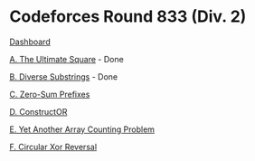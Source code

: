 # Codeforces Round 833 (Div. 2)

[Dashboard](https://codeforces.com/contest/1748)

[A. The Ultimate Square](https://codeforces.com/contest/1748/problem/A) - Done

[B. Diverse Substrings](https://codeforces.com/contest/1748/problem/B) - Done

[C. Zero-Sum Prefixes](https://codeforces.com/contest/1748/problem/C)

[D. ConstructOR](https://codeforces.com/contest/1748/problem/D)

[E. Yet Another Array Counting Problem](https://codeforces.com/contest/1748/problem/E)

[F. Circular Xor Reversal](https://codeforces.com/contest/1748/problem/F)
